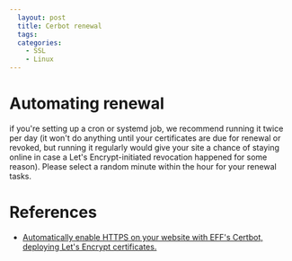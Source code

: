 ```yaml
---
  layout: post
  title: Cerbot renewal
  tags:
  categories:
    - SSL
    - Linux
---
```


# **Automating renewal**

if you're setting up a cron or systemd job, we recommend running it twice per
day (it won't do anything until your certificates are due for renewal or revoked,
but running it regularly would give your site a chance of staying online in case
a Let's Encrypt-initiated revocation happened for some reason). Please select a
random minute within the hour for your renewal tasks.

# **References**
- [Automatically enable HTTPS on your website with EFF's Certbot, deploying Let's Encrypt certificates.](https://certbot.eff.org/lets-encrypt/centosrhel7-apache)
